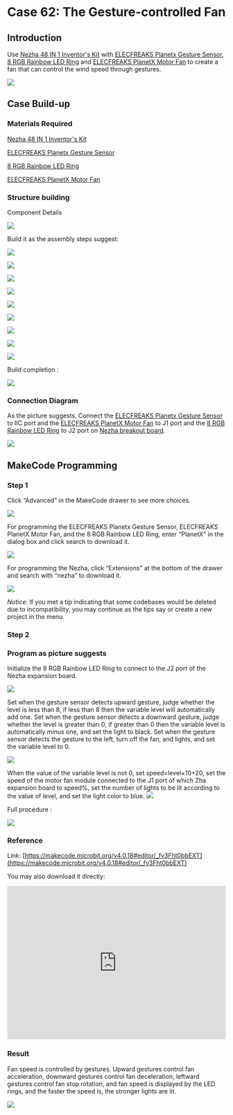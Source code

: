 # Case 62: The Gesture-controlled Fan
## Introduction

Use [Nezha 48 IN 1 Inventor's Kit](https://www.elecfreaks.com/nezha-inventor-s-kit-for-micro-bit-without-micro-bit-board.html) with [ELECFREAKS Planetx Gesture Sensor](https://www.elecfreaks.com/planetx-gesture.html), [8 RGB Rainbow LED Ring](https://www.elecfreaks.com/planetx-rainbow-led.html) and [ELECFREAKS PlanetX Motor Fan](https://www.elecfreaks.com/planetx-motor-fan.html) to create a fan that can control the wind speed through gestures.


![](./images/neza-inventor-s-kit-case-62-01.png)



## Case Build-up

### Materials Required

[Nezha 48 IN 1 Inventor's Kit](https://www.elecfreaks.com/nezha-inventor-s-kit-for-micro-bit-without-micro-bit-board.html)

[ELECFREAKS Planetx Gesture Sensor](https://www.elecfreaks.com/planetx-gesture.html)

[8 RGB Rainbow LED Ring](https://www.elecfreaks.com/planetx-rainbow-led.html)

[ELECFREAKS PlanetX Motor Fan](https://www.elecfreaks.com/planetx-motor-fan.html)

### Structure building

Component Details

![](./images/neza-inventor-s-kit-case-62-02.png)


Build it as the assembly steps suggest:

![](./images/neza-inventor-s-kit-step-62-01.png)

![](./images/neza-inventor-s-kit-step-62-02.png)

![](./images/neza-inventor-s-kit-step-62-03.png)

![](./images/neza-inventor-s-kit-step-62-04.png)

![](./images/neza-inventor-s-kit-step-62-05.png)

![](./images/neza-inventor-s-kit-step-62-06.png)

![](./images/neza-inventor-s-kit-step-62-07.png)

![](./images/neza-inventor-s-kit-step-62-08.png)

![](./images/neza-inventor-s-kit-step-62-09.png)



Build completion :

![](./images/neza-inventor-s-kit-step-62-10.png)



### Connection Diagram

As the picture suggests, Connect the [ELECFREAKS Planetx Gesture Sensor](https://www.elecfreaks.com/planetx-gesture.html) to IIC port and the [ELECFREAKS PlanetX Motor Fan](https://www.elecfreaks.com/planetx-motor-fan.html) to J1 port and the [8 RGB Rainbow LED Ring](https://www.elecfreaks.com/planetx-rainbow-led.html) to J2 port on [Nezha breakout board](https://www.elecfreaks.com/nezha-breakout-board.html).

![](./images/neza-inventor-s-kit-case-61-03.png)

## MakeCode Programming

### Step 1

Click “Advanced” in the MakeCode drawer to see more choices.

![](./images/neza-inventor-s-kit-case-37-04.png)

For programming the ELECFREAKS Planetx Gesture Sensor, ELECFREAKS PlanetX Motor Fan, and the 8 RGB Rainbow LED Ring, enter "PlanetX" in the dialog box and click search to download it.

![](/images/neza-inventor-s-kit-case-37-05.png)

For programming the Nezha, click “Extensions” at the bottom of the drawer and search with “nezha” to download it.

![](./images/neza-inventor-s-kit-case-37-06.png)

*Notice*: If you met a tip indicating that some codebases would be deleted due to incompatibility, you may continue as the tips say or create a new project in the menu.

### Step 2

### Program as picture suggests

Initialize the 8 RGB Rainbow LED Ring to connect to the J2 port of the Nezha expansion board.

![](./images/neza-inventor-s-kit-case-62-07.png)

Set when the gesture sensor detects upward gesture, judge whether the level is less than 8, if less than 8 then the variable level will automatically add one.
Set when the gesture sensor detects a downward gesture, judge whether the level is greater than 0, if greater than 0 then the variable level is automatically minus one, and set the light to black.
Set when the gesture sensor detects the gesture to the left, turn off the fan, and lights, and set the variable level to 0.


![](./images/neza-inventor-s-kit-case-62-08.png)

When the value of the variable level is not 0, set speed=level×10+20, set the speed of the motor fan module connected to the J1 port of which Zha expansion board to speed%, set the number of lights to be lit according to the value of level, and set the light color to blue.
![](./images/neza-inventor-s-kit-case-62-09.png)

Full procedure : 

![](./images/neza-inventor-s-kit-case-62-10.png)

### Reference

Link: [https://makecode.microbit.org/v4.0.18#editor/_fv3Fht0bbEXT](https://makecode.microbit.org/v4.0.18#editor/_fv3Fht0bbEXT)

You may also download it directly:

<div style="position:relative;height:0;padding-bottom:70%;overflow:hidden;"><iframe style="position:absolute;top:0;left:0;width:100%;height:100%;" src="https://makecode.microbit.org/#pub:_fv3Fht0bbEXT" frameborder="0" sandbox="allow-popups allow-forms allow-scripts allow-same-origin"></iframe></div>  

### Result

Fan speed is controlled by gestures. Upward gestures control fan acceleration, downward gestures control fan deceleration, leftward gestures control fan stop rotation, and fan speed is displayed by the LED rings, and the faster the speed is, the stronger lights are lit.

![](./images/neza-inventor-s-kit-case-62.gif)
